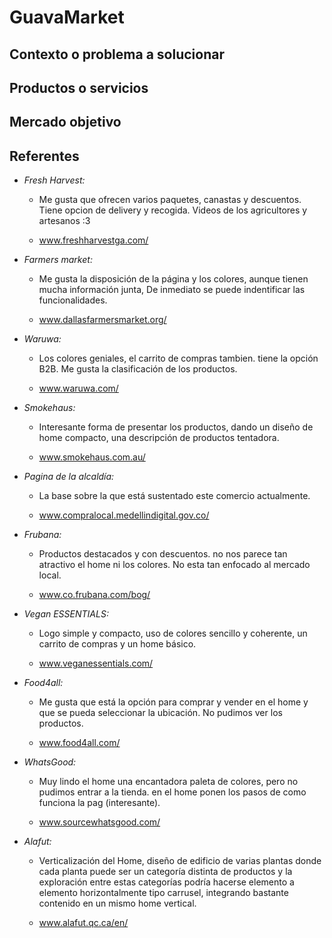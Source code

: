 
# GuavaMarket

## Contexto o problema a solucionar

## Productos o servicios

## Mercado objetivo

## Referentes

* *Fresh Harvest:*
  * Me gusta que ofrecen varios paquetes, canastas y descuentos. Tiene opcion de delivery y recogida. Videos de los agricultores y artesanos :3

  * www.freshharvestga.com/

* *Farmers market:*

  * Me gusta la disposición de la página y los colores, aunque tienen mucha información junta, De inmediato se puede indentificar las funcionalidades.

  * www.dallasfarmersmarket.org/

* *Waruwa:*

  * Los colores geniales, el carrito de compras tambien. tiene la opción B2B. Me gusta la clasificación de los productos.

  * www.waruwa.com/

* *Smokehaus:*

  * Interesante forma de presentar los productos, dando un diseño de home compacto, una descripción de productos tentadora.

  * www.smokehaus.com.au/

* *Pagina de la alcaldía:*

  * La base sobre la que está sustentado este comercio actualmente.

  * www.compralocal.medellindigital.gov.co/

* *Frubana:*

  * Productos destacados y con descuentos. no nos parece tan atractivo el home ni los colores. No esta tan enfocado al mercado local.

  * www.co.frubana.com/bog/

* *Vegan ESSENTIALS:*

  * Logo simple y compacto, uso de colores sencillo y coherente, un carrito de compras y un home básico.

  * www.veganessentials.com/

* *Food4all:*

  * Me gusta que está la opción para comprar y vender en el home y que se pueda seleccionar la ubicación. No pudimos ver los productos.

  * www.food4all.com/

* *WhatsGood:*

  * Muy lindo el home una encantadora paleta de colores, pero no pudimos entrar a la tienda. en el home ponen los pasos de como funciona la pag (interesante).

  * www.sourcewhatsgood.com/

* *Alafut:*

  * Verticalización del Home, diseño de edificio de varias plantas donde cada planta puede ser un categoría distinta de productos y la exploración entre estas categorías podría hacerse elemento a elemento horizontalmente tipo carrusel, integrando bastante contenido en un mismo home vertical.

  * www.alafut.qc.ca/en/
